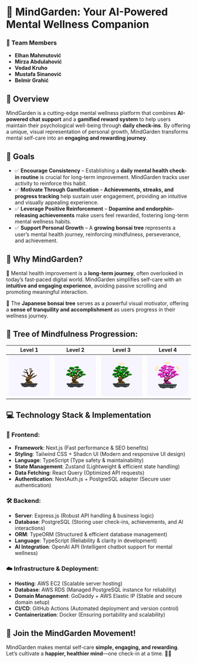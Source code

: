 # 🌱 MindGarden: Your AI-Powered Mental Wellness Companion

### 👥 Team Members
- **Elhan Mahmutović**
- **Mirza Abdulahović**
- **Vedad Kruho**
- **Mustafa Sinanović**
- **Belmir Grahić**

## 🌿 Overview
MindGarden is a cutting-edge mental wellness platform that combines **AI-powered chat support** and a **gamified reward system** to help users maintain their psychological well-being through **daily check-ins**. By offering a unique, visual representation of personal growth, MindGarden transforms mental self-care into an **engaging and rewarding journey**.

## 🎯 Goals

- ✅ **Encourage Consistency** – Establishing a **daily mental health check-in routine** is crucial for long-term improvement. MindGarden tracks user activity to reinforce this habit.
- ✅ **Motivate Through Gamification** – **Achievements, streaks, and progress tracking** help sustain user engagement, providing an intuitive and visually appealing experience.
- ✅ **Leverage Positive Reinforcement** – **Dopamine and endorphin-releasing achievements** make users feel rewarded, fostering long-term mental wellness habits.
- ✅ **Support Personal Growth** – A **growing bonsai tree** represents a user’s mental health journey, reinforcing mindfulness, perseverance, and achievement.

## 🌟 Why MindGarden?

🚀 Mental health improvement is a **long-term journey**, often overlooked in today’s fast-paced digital world. MindGarden simplifies self-care with an **intuitive and engaging experience**, avoiding passive scrolling and promoting meaningful interaction.

🌸 The **Japanese bonsai tree** serves as a powerful visual motivator, offering a **sense of tranquility and accomplishment** as users progress in their wellness journey.

## 🌳 Tree of Mindfulness Progression:
| Level 1 | Level 2 | Level 3 | Level 4 |
|---------|---------|---------|---------|
| ![Bonsai Level 1](./frontend/public/BonsaiLevel1.gif) | ![Bonsai Level 2](./frontend/public/BonsaiLevel2.gif) | ![Bonsai Level 3](./frontend/public/BonsaiLevel3.gif) | ![Bonsai Level 4](./frontend/public/BonsaiLevel4.gif) |

## 💻 Technology Stack & Implementation

### 🎨 Frontend:
- **Framework**: Next.js (Fast performance & SEO benefits)
- **Styling**: Tailwind CSS + Shadcn UI (Modern and responsive UI design)
- **Language**: TypeScript (Type safety & maintainability)
- **State Management**: Zustand (Lightweight & efficient state handling)
- **Data Fetching**: React Query (Optimized API requests)
- **Authentication**: NextAuth.js + PostgreSQL adapter (Secure user authentication)

### 🛠️ Backend:
- **Server**: Express.js (Robust API handling & business logic)
- **Database**: PostgreSQL (Storing user check-ins, achievements, and AI interactions)
- **ORM**: TypeORM (Structured & efficient database management)
- **Language**: TypeScript (Reliability & clarity in development)
- **AI Integration**: OpenAI API (Intelligent chatbot support for mental wellness)

### ☁️ Infrastructure & Deployment:
- **Hosting**: AWS EC2 (Scalable server hosting)
- **Database**: AWS RDS (Managed PostgreSQL instance for reliability)
- **Domain Management**: GoDaddy + AWS Elastic IP (Stable and secure domain setup)
- **CI/CD**: GitHub Actions (Automated deployment and version control)
- **Containerization**: Docker (Ensuring portability and scalability)

## 🎉 Join the MindGarden Movement!
MindGarden makes mental self-care **simple, engaging, and rewarding**. Let’s cultivate a **happier, healthier mind**—one check-in at a time. 🌱💙